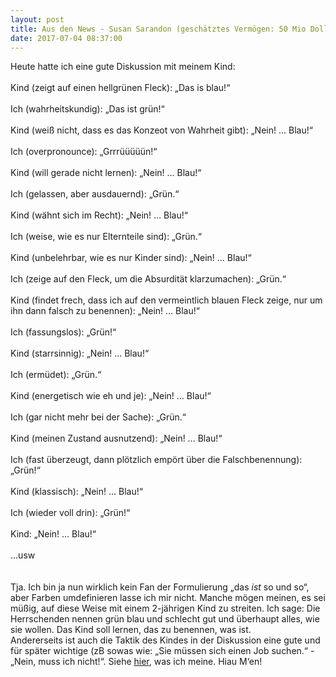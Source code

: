 ```yaml
---
layout: post
title: Aus den News - Susan Sarandon (geschätztes Vermögen: 50 Mio Dollar) besucht eine Flüchtlingsunterkunft in Berlin und spendet 2 Tischtennisplatten (~300 Euro)
date: 2017-07-04 08:37:00
---
```


Heute hatte ich eine gute Diskussion mit meinem Kind: 
<br><br>
Kind (zeigt auf einen hellgrünen Fleck): „Das is blau!“<br><br>
Ich (wahrheitskundig): „Das ist grün!“<br><br>
Kind (weiß nicht, dass es das Konzeot von Wahrheit gibt): „Nein! … Blau!“<br><br>
Ich (overpronounce): „Grrrüüüüün!“<br><br>
Kind (will gerade nicht lernen): „Nein! … Blau!“<br><br>
Ich (gelassen, aber ausdauernd): „Grün.“<br><br>
Kind (wähnt sich im Recht): „Nein! … Blau!“<br><br>
Ich (weise, wie es nur Elternteile sind): „Grün.“<br><br>
Kind (unbelehrbar, wie es nur Kinder sind): „Nein! … Blau!“<br><br>
Ich (zeige auf den Fleck, um die Absurdität klarzumachen): „Grün.“<br><br>
Kind (findet frech, dass ich auf den vermeintlich blauen Fleck zeige, nur um ihn dann falsch zu benennen): „Nein! … Blau!“<br><br>
Ich (fassungslos): „Grün!“<br><br>
Kind (starrsinnig): „Nein! … Blau!“<br><br>
Ich (ermüdet): „Grün.“<br><br>
Kind (energetisch wie eh und je): „Nein! … Blau!“<br><br>
Ich (gar nicht mehr bei der Sache): „Grün.“<br><br>
Kind (meinen Zustand ausnutzend): „Nein! … Blau!“<br><br>
Ich (fast überzeugt, dann plötzlich empört über die Falschbenennung): „Grün!“<br><br>
Kind (klassisch): „Nein! … Blau!“<br><br>
Ich (wieder voll drin): „Grün!“<br><br>
Kind: „Nein! … Blau!“<br><br>
...usw<br>
<br><br>
Tja. Ich bin ja nun wirklich kein Fan der Formulierung „das *ist* so und so“, aber Farben umdefinieren lasse ich mir nicht. Manche mögen meinen, es sei müßig, auf diese Weise mit einem 2-jährigen Kind zu streiten. Ich sage: Die Herrschenden nennen grün blau und schlecht gut und überhaupt alles, wie sie wollen. Das Kind soll lernen, das zu benennen, was ist.
<br>
Andererseits ist auch die Taktik des Kindes in der Diskussion eine gute und für später wichtige (zB sowas wie: „Sie müssen sich einen Job suchen.“ - „Nein, muss ich nicht!“.
Siehe [hier](https://www.youtube.com/watch?v=2AqC_tGbRhI), was ich meine. Hiau M‘en!
